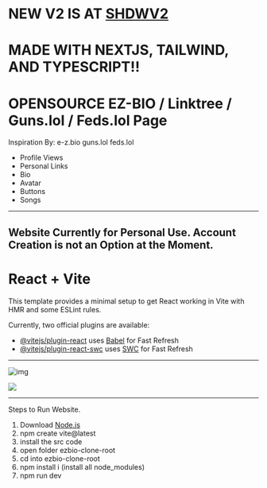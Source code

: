 # NEW V2 IS AT [SHDWV2](https://github.com/AmarBajraktarevic/shdwsitev2)
# MADE WITH NEXTJS, TAILWIND, AND TYPESCRIPT!!
# OPENSOURCE EZ-BIO / Linktree / Guns.lol / Feds.lol Page

Inspiration By: e-z.bio guns.lol feds.lol 

- Profile Views
- Personal Links
- Bio
- Avatar
- Buttons
- Songs

-----------
Website Currently for Personal Use.
Account Creation is not an Option at the Moment.
-----------

# React + Vite

This template provides a minimal setup to get React working in Vite with HMR and some ESLint rules.

Currently, two official plugins are available:

- [@vitejs/plugin-react](https://github.com/vitejs/vite-plugin-react/blob/main/packages/plugin-react/README.md) uses [Babel](https://babeljs.io/) for Fast Refresh
- [@vitejs/plugin-react-swc](https://github.com/vitejs/vite-plugin-react-swc) uses [SWC](https://swc.rs/) for Fast Refresh

----------------------------------
![img](https://i.imgur.com/2OSRybO.png)



![](https://i.imgur.com/p55VMQd.png)



----------------------------------
Steps to Run Website.

1. Download [Node.js](https://nodejs.org/en)
2.  npm create vite@latest
3. install the src code
4. open folder ezbio-clone-root
5. cd into ezbio-clone-root
6. npm install i (install all node_modules)
7. npm run dev
